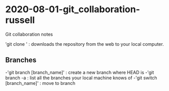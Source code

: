 # 2020-08-01-git_collaboration-russell
Git collaboration notes

'git clone <url>' : downloads the repository from the web to your local computer.

## Branches
-'git branch [branch_name]' : create a new branch where HEAD is
-'git branch -a : list all the branches your local machine knows of
-'git switch [branch_name]' : move to branch
